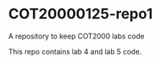 # COT20000125-repo1

A repository to keep COT2000 labs code

This repo contains lab 4 and lab 5 code.

